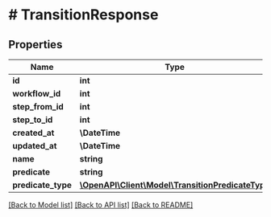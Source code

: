 # # TransitionResponse

## Properties

Name | Type | Description | Notes
------------ | ------------- | ------------- | -------------
**id** | **int** |  |
**workflow_id** | **int** |  |
**step_from_id** | **int** |  |
**step_to_id** | **int** |  |
**created_at** | **\DateTime** |  |
**updated_at** | **\DateTime** |  | [optional]
**name** | **string** |  | [optional]
**predicate** | **string** |  | [optional]
**predicate_type** | [**\OpenAPI\Client\Model\TransitionPredicateType**](TransitionPredicateType.md) |  | [optional]

[[Back to Model list]](../../README.md#models) [[Back to API list]](../../README.md#endpoints) [[Back to README]](../../README.md)
